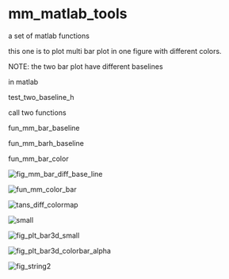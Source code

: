 # mm_matlab_tools
 a set of matlab functions

 this one is to plot multi bar plot in one figure
 with different colors. 

 NOTE: the two bar plot have different baselines
 

 in matlab 

 test_two_baseline_h

 call two functions
 
 fun_mm_bar_baseline
 
 fun_mm_barh_baseline

 fun_mm_bar_color
 
![fig_mm_bar_diff_base_line](https://github.com/user-attachments/assets/18162113-6d08-4c7a-b0dc-6ead6bb4583e)

![fun_mm_color_bar](https://github.com/user-attachments/assets/31b6c486-5639-4edf-a072-88607d261506)

![tans_diff_colormap](https://github.com/user-attachments/assets/c59f4246-911e-4042-952e-61d59c396280)

![small](https://github.com/user-attachments/assets/07369f3d-3060-4949-82fa-92e0735bb1c4)

![fig_plt_bar3d_small](https://github.com/user-attachments/assets/9a1bb669-54ac-47e7-9a36-6b75649d060b)

![fig_plt_bar3d_colorbar_alpha](https://github.com/user-attachments/assets/d761b6d4-7a95-4467-950c-b8b487e49b40)


![fig_string2](https://github.com/user-attachments/assets/990a6c59-3553-410c-a2fe-31b44d90c39a)
